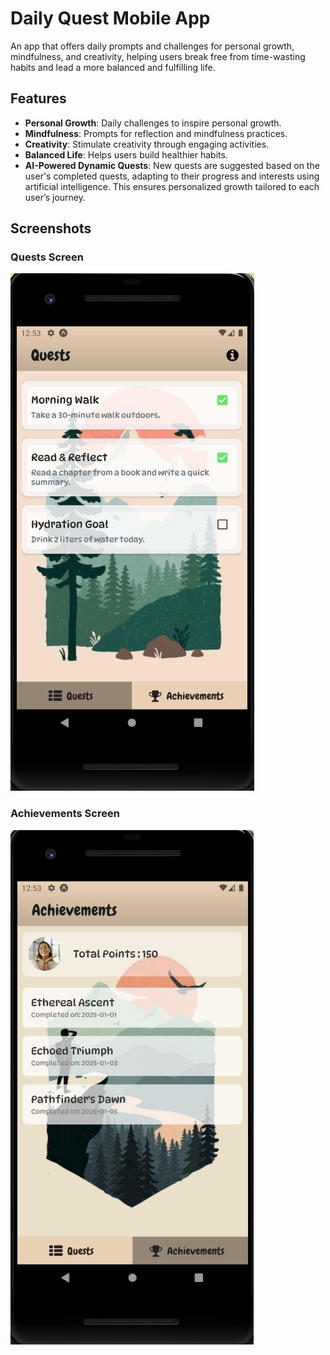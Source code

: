 # Daily Quest Mobile App

An app that offers daily prompts and challenges for personal growth, mindfulness, and creativity, helping users break free from time-wasting habits and lead a more balanced and fulfilling life.

## Features
- **Personal Growth**: Daily challenges to inspire personal growth.
- **Mindfulness**: Prompts for reflection and mindfulness practices.
- **Creativity**: Stimulate creativity through engaging activities.
- **Balanced Life**: Helps users build healthier habits.
- **AI-Powered Dynamic Quests**: New quests are suggested based on the user's completed quests, adapting to their progress and interests using artificial intelligence. This ensures personalized growth tailored to each user’s journey.


## Screenshots

### Quests Screen
![Home Screen](./docs/home.png)

### Achievements Screen
![Achievements Screen](./docs/achievements.png)
